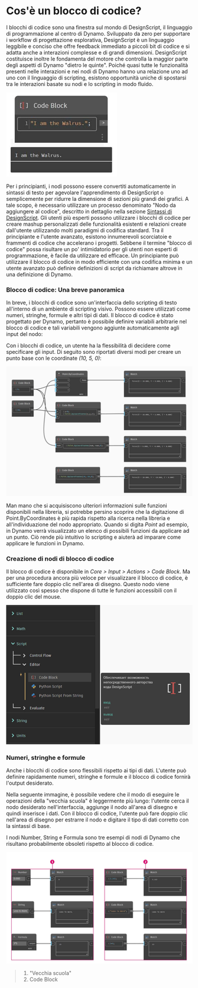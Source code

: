 # Cos'è un blocco di codice?

I blocchi di codice sono una finestra sul mondo di DesignScript, il linguaggio di programmazione al centro di Dynamo. Sviluppato da zero per supportare i workflow di progettazione esplorativa, DesignScript è un linguaggio leggibile e conciso che offre feedback immediato a piccoli bit di codice e si adatta anche a interazioni complesse e di grandi dimensioni. DesignScript costituisce inoltre le fondamenta del motore che controlla la maggior parte degli aspetti di Dynamo "dietro le quinte". Poiché quasi tutte le funzionalità presenti nelle interazioni e nei nodi di Dynamo hanno una relazione uno ad uno con il linguaggio di scripting, esistono opportunità uniche di spostarsi tra le interazioni basate su nodi e lo scripting in modo fluido.

![](../images/8-1/1/codeblock.jpg)

Per i principianti, i nodi possono essere convertiti automaticamente in sintassi di testo per agevolare l'apprendimento di DesignScript o semplicemente per ridurre la dimensione di sezioni più grandi dei grafici. A tale scopo, è necessario utilizzare un processo denominato "Nodo da aggiungere al codice", descritto in dettaglio nella sezione [Sintassi di DesignScript](2-design-script-syntax.md). Gli utenti più esperti possono utilizzare i blocchi di codice per creare mashup personalizzati delle funzionalità esistenti e relazioni create dall'utente utilizzando molti paradigmi di codifica standard. Tra il principiante e l'utente avanzato, esistono innumerevoli scorciatoie e frammenti di codice che accelerano i progetti. Sebbene il termine "blocco di codice" possa risultare un po' intimidatorio per gli utenti non esperti di programmazione, è facile da utilizzare ed efficace. Un principiante può utilizzare il blocco di codice in modo efficiente con una codifica minima e un utente avanzato può definire definizioni di script da richiamare altrove in una definizione di Dynamo.

### Blocco di codice: Una breve panoramica

In breve, i blocchi di codice sono un'interfaccia dello scripting di testo all'interno di un ambiente di scripting visivo. Possono essere utilizzati come numeri, stringhe, formule e altri tipi di dati. Il blocco di codice è stato progettato per Dynamo, pertanto è possibile definire variabili arbitrarie nel blocco di codice e tali variabili vengono aggiunte automaticamente agli input del nodo:

Con i blocchi di codice, un utente ha la flessibilità di decidere come specificare gli input. Di seguito sono riportati diversi modi per creare un punto base con le coordinate _(10, 5, 0)_:

![](../images/8-1/1/codeblockbriefoverview.jpg)

Man mano che si acquisiscono ulteriori informazioni sulle funzioni disponibili nella libreria, si potrebbe persino scoprire che la digitazione di Point.ByCoordinates è più rapida rispetto alla ricerca nella libreria e all'individuazione del nodo appropriato. Quando si digita _Point_ ad esempio, in Dynamo verrà visualizzato un elenco di possibili funzioni da applicare ad un punto. Ciò rende più intuitivo lo scripting e aiuterà ad imparare come applicare le funzioni in Dynamo.

### Creazione di nodi di blocco di codice

Il blocco di codice è disponibile in _Core > Input > Actions > Code Block_. Ma per una procedura ancora più veloce per visualizzare il blocco di codice, è sufficiente fare doppio clic nell'area di disegno. Questo nodo viene utilizzato così spesso che dispone di tutte le funzioni accessibili con il doppio clic del mouse.

![](../images/8-1/1/creatingcodeblocknodes.jpg)

### Numeri, stringhe e formule

Anche i blocchi di codice sono flessibili rispetto ai tipi di dati. L'utente può definire rapidamente numeri, stringhe e formule e il blocco di codice fornirà l'output desiderato.

Nella seguente immagine, è possibile vedere che il modo di eseguire le operazioni della "vecchia scuola" è leggermente più lungo: l'utente cerca il nodo desiderato nell'interfaccia, aggiunge il nodo all'area di disegno e quindi inserisce i dati. Con il blocco di codice, l'utente può fare doppio clic nell'area di disegno per estrarre il nodo e digitare il tipo di dati corretto con la sintassi di base.

I nodi Number, String e Formula sono tre esempi di nodi di Dynamo che risultano probabilmente obsoleti rispetto al blocco di codice.

![](../images/8-1/1/oldschoolvscodeblocksnodes.jpg)

> 1. "Vecchia scuola"
> 2. Code Block
